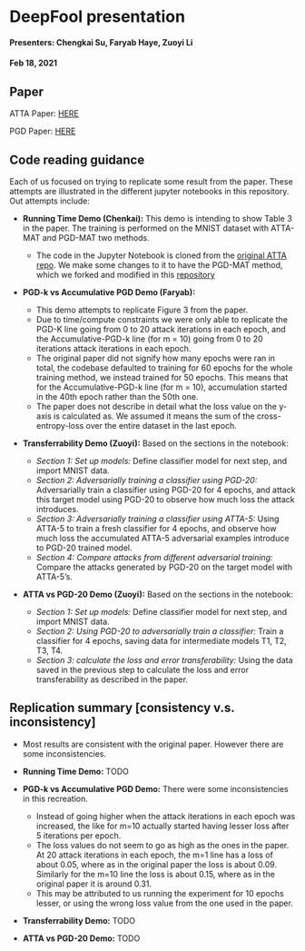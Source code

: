 # DeepFool presentation

#### Presenters: Chengkai Su, Faryab Haye, Zuoyi Li

#### Feb 18, 2021


## Paper
ATTA Paper:   [HERE](https://arxiv.org/pdf/1912.11969.pdf)

PGD Paper: [HERE](https://arxiv.org/pdf/1706.06083.pdf)

## Code reading guidance

Each of us focused on trying to replicate some result from the paper. These attempts are illustrated in the different jupyter notebooks in this repository. Out attempts include:

- **Running Time Demo (Chenkai):** This demo is intending to show Table 3 in the paper. The training is performed on the MNIST dataset with ATTA-MAT and PGD-MAT two methods. 
    - The code in the Jupyter Notebook is cloned from the [original ATTA repo](https://github.com/hzzheng93/ATTA.git). We make some changes to it to have the PGD-MAT method, which we forked and modified in this [repository](https://github.com/KyleSuchenkai/PGD.git)

- **PGD-k vs Accumulative PGD Demo (Faryab):** 
    - This demo attempts to replicate Figure 3 from the paper. 
    - Due to time/compute constraints we were only able to replicate the PGD-K line going from 0 to 20 attack iterations in each epoch, and the Accumulative-PGD-k line (for m = 10) going from 0 to 20 iterations attack iterations in each epoch.
    - The original paper did not signify how many epochs were ran in total, the codebase defaulted to training for 60 epochs for the whole training method, we instead trained for 50 epochs. This means that for the Accumulative-PGD-k line (for m = 10), accumulation started in the 40th epoch rather than the 50th one. 
    - The paper does not describe in detail what the loss value on the y-axis is calculated as. We assumed it means the sum of the cross-entropy-loss over the entire dataset in the last epoch.

- **Transferrability Demo (Zuoyi):** Based on the sections in the notebook:
    - *Section 1: Set up models:* Define classifier model for next step, and import MNIST data. 
    - *Section 2: Adversarially training a classifier using PGD-20:* Adversarially train a classifier using PGD-20 for 4 epochs, and attack this target model using PGD-20 to observe how much loss the attack introduces.
    - *Section 3: Adversarially training a classifier using ATTA-5:* Using ATTA-5 to train a fresh classifier for 4 epochs, and observe how much loss the accumulated ATTA-5 adversarial examples introduce to PGD-20 trained model.
    - *Section 4: Compare attacks from different adversarial training:* Compare the attacks generated by PGD-20 on the target model with ATTA-5’s. 

- **ATTA vs PGD-20 Demo (Zuoyi):** Based on the sections in the notebook:
    - *Section 1: Set up models:* Define classifier model for next step, and import MNIST data. 
    - *Section 2: Using PGD-20 to adversarially train a classifier:* Train a classifier for 4 epochs, saving data for intermediate models T1, T2, T3, T4.
    - *Section 3: calculate the loss and error transferability:* Using the data saved in the previous step to calculate the loss and error transferability as described in the paper. 


## Replication summary [consistency v.s. inconsistency]

- Most results are consistent with the original paper. However there are some inconsistencies.

- **Running Time Demo:** TODO

- **PGD-k vs Accumulative PGD Demo:** There were some inconsistencies in this recreation.
    - Instead of going higher when the attack iterations in each epoch was increased, the like for m=10 actually started having lesser loss after 5 iterations per epoch. 
    - The loss values do not seem to go as high as the ones in the paper. At 20 attack iterations in each epoch, the m=1 line has a loss of about 0.05, where as in the original paper the loss is about 0.09. Similarly for the m=10 line the loss is about 0.15, where as in the original paper it is around 0.31. 
    - This may be attributed to us running the experiment for 10 epochs lesser, or using the wrong loss value from the one used in the paper.

- **Transferrability Demo:** TODO

- **ATTA vs PGD-20 Demo:** TODO
